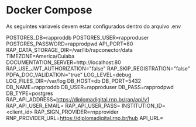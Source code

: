 # Docker Compose

As seguintes variaveis devem estar configurados dentro do arquivo .env

POSTGRES_DB=rapproddb
POSTGRES_USER=rapproduser
POSTGRES_PASSWORD=rapprodpwd
API_PORT=80
RAP_DATA_STORAGE_DIR=/var/lib/rapconector/data
TIMEZONE=America/Cuiaba
DOCUMENTATION_SERVER=http://localhost:80
RAP_USE_JWT_AUTHORIZATION="false"
RAP_SKIP_REGISTRATION="false"
PDFA_DOC_VALIDATION="true"
LOG_LEVEL=debug
LOG_FILES_DIR=/var/log
DB_HOST=db
DB_PORT=5432
DB_NAME=rapproddb
DB_USER=rapproduser
DB_PASS=rapprodpwd
DB_TYPE=postgres
RAP_API_ADDRESS=https://diplomadigital.rnp.br/rap/api/v1
RAP_API_USER_EMAIL=<user>
RAP_API_USER_PASS=<login>
INSTITUTION_ID=<client_id>
RAP_SIGN_PROVIDER=rnpprovider
RNP_PROVIDER_URL=https://diplomadigital.rnp.br/hub
API_URL=<DNS HTTPS do Conector>
